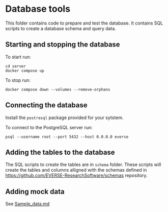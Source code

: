 # Database tools

This folder contains code to prepare and test the database. It contains SQL scripts to create a database schema and query data.

## Starting and stopping the database

To start run:

```shell
cd server
docker compose up
```

To stop run:

```shell
docker compose down --volumes --remove-orphans
```

## Connecting the database

Install the `postresql` package provided for your sytstem.

To connect to the PostgreSQL server run:

```shell
psql --username root --port 5432 --host 0.0.0.0 everse
```

## Adding the tables to the database

The SQL scripts to create the tables are in `schema` folder. These scripts will create the tables and columns alligned with the schemas defined in <https://github.com/EVERSE-ResearchSoftware/schemas> repository.

## Adding mock data

See [Sample_data.md](Sample_data.md)
